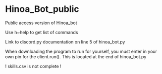 # Hinoa_Bot_public
Public access version of Hinoa_bot

Use h~help to get list of commands

Link to discord.py documentation on line 5 of hinoa_bot.py

When downloading the program to run for yourself, you must enter in your own pin for the client.run(). This is located at the end of hinoa_bot.py

! skills.csv is not complete !
